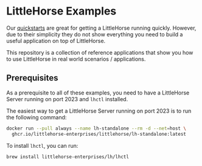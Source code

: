# LittleHorse Examples

Our [quickstarts](./quickstart) are great for getting a LittleHorse running quickly. However, due to their simplicity they do not show everything you need to build a useful application on top of LittleHorse.

This repository is a collection of reference applications that show you how to use LittleHorse in real world scenarios / applications.

## Prerequisites

As a prerequisite to all of these examples, you need to have a LittleHorse Server running on port 2023 and `lhctl` installed.

The easiest way to get a LittleHorse Server running on port 2023 is to run the following command:

```bash
docker run --pull always --name lh-standalone --rm -d --net=host \
  ghcr.io/littlehorse-enterprises/littlehorse/lh-standalone:latest
```

To install `lhctl`, you can run:

```bash
brew install littlehorse-enterprises/lh/lhctl
```
